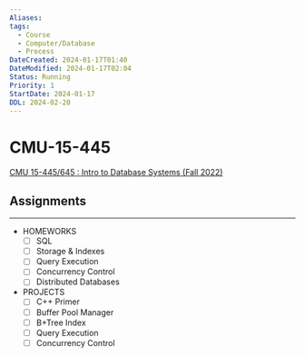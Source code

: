 ```yaml
---
Aliases:
tags:
  - Course
  - Computer/Database
  - Process
DateCreated: 2024-01-17T01:40
DateModified: 2024-01-17T02:04
Status: Running
Priority: 1
StartDate: 2024-01-17
DDL: 2024-02-20
---
```

# CMU-15-445

[CMU 15-445/645 : Intro to Database Systems (Fall 2022)](https://15445.courses.cs.cmu.edu/fall2022/)

## Assignments
---
- HOMEWORKS
	- [ ] SQL
	- [ ] Storage & Indexes
	- [ ] Query Execution
	- [ ] Concurrency Control
	- [ ] Distributed Databases
- PROJECTS
	- [ ] C++ Primer
	- [ ] Buffer Pool Manager
	- [ ] B+Tree Index
	- [ ] Query Execution
	- [ ] Concurrency Control
